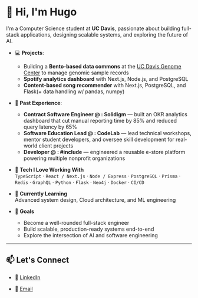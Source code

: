 <!--
**hugo-morales2/hugo-morales2** is a ✨ _special_ ✨ repository because its `README.md` (this file) appears on your GitHub profile.

Here are some ideas to get you started:

- 🔭 I’m currently working on ...
- 🌱 I’m currently learning ...
- 👯 I’m looking to collaborate on ...
- 🤔 I’m looking for help with ...
- 💬 Ask me about ...
- 📫 How to reach me: ...
- 😄 Pronouns: ...
- ⚡ Fun fact: ...
-->

# 👋 Hi, I'm Hugo

I'm a Computer Science student at **UC Davis**, passionate about building full-stack applications, designing scalable systems, and exploring the future of AI.

- 💻 **Projects**:  
  - Building a **Bento-based data commons** at the [UC Davis Genome Center](https://genomecenter.ucdavis.edu/) to manage genomic sample records  
  - **Spotify analytics dashboard** with Next.js, Node.js, and PostgreSQL  
  - **Content-based song recommender** with Next.js, PostgreSQL, and Flask(+ data handling w/ pandas, numpy)

- 🚀 **Past Experience**:  
  - **Contract Software Engineer @ : Solidigm** — built an OKR analytics dashboard that cut manual reporting time by 85% and reduced query latency by 65%  
  - **Software Education Lead @ : CodeLab** — lead technical workshops, mentor student developers, and oversee skill development for real-world client projects  
  - **Developer @ : #include** — engineered a reusable e-store platform powering multiple nonprofit organizations

- 🧠 **Tech I Love Working With**  
  `TypeScript` · `React / Next.js` · `Node / Express` · `PostgreSQL` · `Prisma` · `Redis` · `GraphQL` · `Python` · `Flask` · `Neo4j` · `Docker` · `CI/CD`

- 🌱 **Currently Learning**  
  Advanced system design, Cloud architecture, and ML engineering

- 🎯 **Goals**  
  - Become a well-rounded full-stack engineer  
  - Build scalable, production-ready systems end-to-end  
  - Explore the intersection of AI and software engineering

---

## 📫 Let's Connect

- 💼 [LinkedIn](https://www.linkedin.com/in/hmoralesinfante/)
<!-- - 💻 [Portfolio](https://your-portfolio-link-here/) -->
- 📧 [Email](mailto:hgmrin0427@gmail.com)
